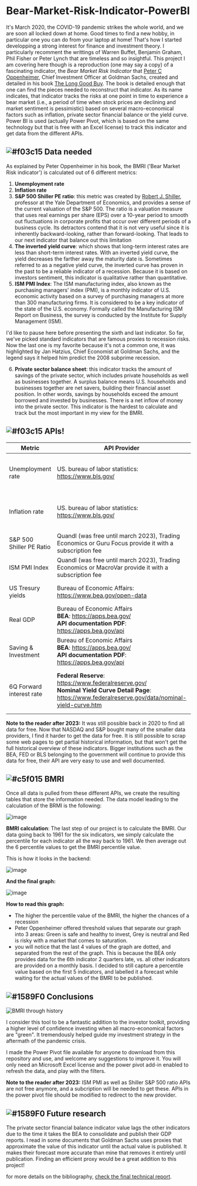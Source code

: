 # Bear-Market-Risk-Indicator-PowerBI

It's March 2020, the COVID-19 pandemic strikes the whole world, and we are soon all locked down at home. Good times to find a new hobby, in particular one you can do from your laptop at home! That's how I started developping a strong interest for finance and investment theory. I particularly recomment the writtings of Warren Buffet, Benjamin Graham, Phil Fisher or Peter Lynch that are timeless and so insightful. This project I am covering here though is a reproduction (one may say a copy) of a fascinating indicator, the _Bear Market Risk Indicator_ that [Peter C Oppenheimer](https://www.goldmansachs.com/media-relations/in-the-news/current/oppenheimer-oped-folder/bio-oppenheimer.pdf), Chief Investment Officer at Goldman Sachs, created and detailed in his book [The Long Good Buy](https://www.goodreads.com/en/book/show/49049246). The book is detailed enough that one can find the pieces needed to reconstruct that indicator. As its name indicates, that indicator tracks the risks at one point in time to experience a bear market (i.e., a period of time when stock prices are declining and market sentiment is pessimistic) based on several macro-economical factors such as inflation, private sector financial balance or the yield curve. Power BI is used (actually Power Pivot, which is based on the same technology but that is free with an Excel license) to track this indicator and get data from the different APIs.

## ![#f03c15](https://placehold.co/15x15/f03c15/f03c15.png) Data needed 

As explained by Peter Oppenheimer in his book, the BMRI ('Bear Market Risk indicator') is calculated out of 6 different metrics:
1. **Unemployment rate**
2. **Inflation rate**
3. **S&P 500 Shiller PE ratio**: this metric was created by [Robert J. Shiller](http://www.econ.yale.edu/~shiller/), professor at the Yale Department of Economics, and provides a sense of the current valuation of the S&P 500. The ratio is a valuation measure that uses real earnings per share (EPS) over a 10-year period to smooth out fluctuations in corporate profits that occur over different periods of a business cycle. Its detractors contend that it is not very useful since it is inherently backward-looking, rather than forward-looking. That leads to our next indicator that balance out this limitation
4. **The inverted yield curve**: which shows that long-term interest rates are less than short-term interest rates. With an inverted yield curve, the yield decreases the farther away the maturity date is. Sometimes referred to as a negative yield curve, the inverted curve has proven in the past to be a reliable indicator of a recession. Because it is based on investors sentiment, this indicator is qualitative rather than quantitative.
5. **ISM PMI Index**: The ISM manufacturing index, also known as the purchasing managers' index (PMI), is a monthly indicator of U.S. economic activity based on a survey of purchasing managers at more than 300 manufacturing firms. It is considered to be a key indicator of the state of the U.S. economy. Formally called the Manufacturing ISM Report on Business, the survey is conducted by the Institute for Supply Management (ISM).

I'd like to pause here before presenting the sixth and last indicator. So far, we've picked standard indicators that are famous proxies to recession risks. Now the last one is my favorite because it's not a common one, it was highlighted by Jan Hatzius, Chief Economist at Goldman Sachs, and the legend says it helped him predict the 2008 subprime recession. 

6. **Private sector balance sheet**: this indicator tracks the amount of savings of the private sector, which includes private households as well as businesses together. A surplus balance means U.S. households and businesses together are net savers, building their financial asset position. In other words, savings by households exceed the amount borrowed and invested by businesses. There is a net inflow of money into the private sector. This indicator is the hardest to calculate and track but the most important in my view for the BMRI. 

## ![#f03c15](https://placehold.co/15x15/f03c15/f03c15.png) APIs! 

| Metric  | API Provider | Updates | Other instructions |
| ------------- | ------------- | ------------- | ------------- |
| Unemployment rate | US. bureau of labor statistics: https://www.bls.gov/  | https://www.bls.gov/schedule/2020/08_sched.htm | **Series of interest**: LNS14000000 <br> **Series title:**(Seas) Unemployment Rate <br> **Labor force status**: Unemployment rate <br> **To find this serie**: go to https://www.bls.gov/cps/data.htm > Top picks > "" Unemployment Level - LNS14000000"" <br> **Comments**: no need to add registration key, calculations or Annual average"
| Inflation rate | US. bureau of labor statistics: https://www.bls.gov/  | https://www.bls.gov/schedule/2020/08_sched.htm |**Series of interest**: CUUR0000AA0 <br> **Series title**: CPI for All Urban Consumers (CPI-U) <br> **To find this serie**: go to https://www.bls.gov/cps/data.htm > Top picks > "CPI for All Urban Consumers (CPI-U) 1967=100 (Unadjusted) - CUUR0000AA0" <br> **Comments**: no need to add registration key, calculations or Annual average
| S&P 500 Shiller PE Ratio  | Quandl (was free until march 2023), Trading Economics or Guru Focus provide it with a subscription fee | Monthly, ~beg. Of the month | **URL**: https://www.quandl.com/data/MULTPL/SHILLER_PE_RATIO_MONTH-Shiller-PE-Ratio-by-Month  <br>  **From the data product**: S&P 500 Ratios <br> **Series title**: Shiller PE Ratio by Month
| ISM PMI Index  | Quandl (was free until march 2023), Trading Economics or MacroVar provide it with a subscription fee | Monthly, ~beg. Of the month | **URL**:  https://www.quandl.com/data/ISM/MAN_PMI-PMI-Composite-Index <br>  **From the data product**: Institute for Supply Management <br> **Series title**: PMI Composite Index
| US Tresury yields  | Bureau of Economic Affairs: https://www.bea.gov/open-data | https://www.bea.gov/news/schedule | **URL**: https://www.quandl.com/data/USTREASURY/YIELD-Treasury-Yield-Curve-Rates <br> **From the data product**: US Treasury <br> **Series title**: Treasury Yield Curve Rates
| Real GDP | Bureau of Economic Affairs <br> **BEA**: https://apps.bea.gov/ <br> **API documentation PDF**: https://apps.bea.gov/api  | Quaterly, ~last day of next quarter's 1st month | **Check NIPA tables**: https://apps.bea.gov/api/data/?&UserID=C36A268E-C628-4F21-9624-C69BD55C081B&method=GetParameterValues&DataSetName=NIPA&ParameterName=TableName&ResultFormat=xml <br> **Table used**: T10106 <br> **Name of table used**: Real Gross Domestic Product, Chained Dollars
| Saving & Investment | Bureau of Economic Affairs <br> **BEA**: https://apps.bea.gov/ <br> **API documentation PDF**: https://apps.bea.gov/api  | Quaterly, ~last day of next quarter's 1st month | **Check NIPA tables**: https://apps.bea.gov/api/data/?&UserID=C36A268E-C628-4F21-9624-C69BD55C081B&method=GetParameterValues&DataSetName=NIPA&ParameterName=TableName&ResultFormat=xml <br> **Table used**: T50100 <br> **Name of table used**: Saving & investment by sector
| 6Q Forward interest rate | **Federal Reserve**: https://www.federalreserve.gov/  <br> **Nominal Yield Curve Detail Page**: https://www.federalreserve.gov/data/nominal-yield-curve.htm | https://www.federalreserve.gov/data/yield-curve-tables/feds200628_1.html | **Where to find the data**: https://www.federalreserve.gov/data/nominal-yield-curve.htm <br> **Name of the table**: Nominal Yield Curve <br> The forward 6 Quarter instantaneous rate is calculated with the GSM Rates as detailed by the paper published by the FED: https://www.federalreserve.gov/econres/feds/files/2018055pap.pdf TableName&ResultFormat=xml <br> **Table used**: T50100 <br> **Name of table used**: Saving & investment by sector

**Note to the reader after 2023:** It was still possible back in 2020 to find all data for free. Now that NASDAQ and S&P bought many of the smaller data providers, I find it harder to get the data for free. It is still possible to scrap some web pages to get partial historical information, but that won't get the full historical overview of these indicators. Bigger institutions such as the BEA, FED or BLS belonging to the government will continue to provide this data for free, their API are very easy to use and well documented. 

## ![#c5f015](https://placehold.co/15x15/c5f015/c5f015.png) BMRI

Once all data is pulled from these different APIs, we create the resulting tables that store the information needed. The data model leading to the calculation of the BRMI is the following:

![image](https://github.com/pacifiq-hub/Bear-Market-Risk-Indicator-API-PowerBI/assets/46910395/48558cb4-d76c-4960-96bb-2a23bbaf689a)

**BMRI calculation**: The last step of our project is to calculate the BMRI. Our data going back to 1961 for the six indicators, we simply calculate the percentile for each indicator all the way back to 1961. We then average out the 6 percentile values to get the BMRI percentile value. 

This is how it looks in the backend: 

![image](https://github.com/pacifiq-hub/Bear-Market-Risk-Indicator-API-PowerBI/assets/46910395/7bb163e7-c979-4f4b-9b45-fe452c4f0a87)

**And the final graph:**

![image](https://github.com/pacifiq-hub/Bear-Market-Risk-Indicator-API-PowerBI/assets/46910395/1f3117d5-c837-48e6-a377-d92fbf5f4e8e)

**How to read this graph:**
- The higher the percentile value of the BMRI, the higher the chances of a recession
- Peter Oppenheimer offered threshold values that separate our graph into 3 areas: Green is safe and healthy to invest, Grey is neutral and Red is risky with a market that comes to saturation.
- you will notice that the last 4 values of the graph are dotted, and separated from the rest of the graph. This is because the BEA only provides data for the 6th indicator 2 quarters late, vs. all other indicators are provided on a monthly basis. I decided to still capture a percentile value based on the first 5 indicators, and labelled it a forecast while waiting for the actual values of the BMRI to be published. 

## ![#1589F0](https://placehold.co/15x15/1589F0/1589F0.png) Conclusions

![BMRI through history](https://github.com/pacifiq-hub/Bear-Market-Risk-Indicator-API-PowerBI/assets/46910395/f4eb8d46-38b3-4544-b28e-bdc560fb1049)

I consider this tool to be a fantastic addition to the investor toolkit, providing a higher level of confidence investing when all macro-economical factors are "green". It tremendously helped guide my investment strategy in the aftermath of the pandemic crisis. 

I made the Power Pivot file available for anyone to download from this repository and use, and welcome any suggestions to improve it. You will only need an Microsoft Excel license and the power pivot add-in enabled to refresh the data, and play with the filters. 

**Note to the reader after 2023:** ISM PMI as well as Shiller S&P 500 ratio APIs are not free anymore, and a subcription will be needed to get these. APIs in the power pivot file should be modified to redirect to the new provider. 


## ![#1589F0](https://placehold.co/15x15/1589F0/1589F0.png) Future research

The private sector financial balance indicator value lags the other indicators due to the time it takes the BEA to consolidate and publish their GDP reports. I read in some documents that Goldman Sachs uses proxies that approximate the value of this indicator until the actual value is published. It makes their forecast more accurate than mine that removes it entirely until publication. Finding an efficient proxy would be a great addition to this project! 



for more details on the bibliography, [check the final technical report](https://github.com/pacifiq-hub/Mode-Transportation-Choices-Clustering-Logit/blob/main/technical%20report.pdf).

#  
